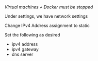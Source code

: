 *Virtual machines + Docker must be stopped*

Under settings, we have network settings

Change IPv4 Address assignment to static

Set the following as desired
- ipv4 address
- ipv4 gateway
- dns server

